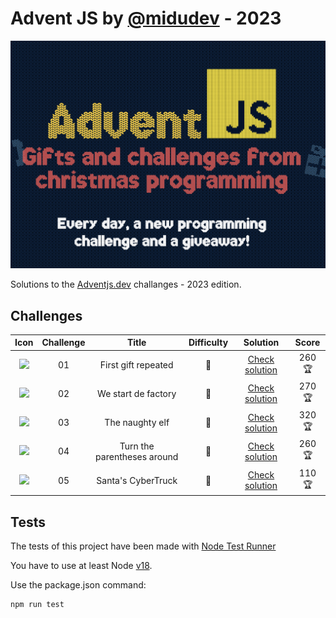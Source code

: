 # Advent JS by [@midudev](https://github.com/midudev) - 2023

![Advent JS Logo](./adventjs-picture.png)

Solutions to the [Adventjs.dev](https://adventjs.dev) challanges - 2023 edition.

## Challenges

| Icon | Challenge | Title  | Difficulty  | Solution | Score |
| :-------: | :-------: | :----: | :---------: | :------: | :------: |
|    <img src="https://adventjs.dev/challenges-2023/1.png" width="50px" style="object-fit: contain;" />     |    01     | First gift repeated |    💚    | [Check solution](./challenge-01/README.md) | 260 🏆 |
|    <img src="https://adventjs.dev/challenges-2023/2.png" width="50px" style="object-fit: contain;" />     |    02     | We start de factory |    💚    | [Check solution](./challenge-02/README.md) | 270 🏆 |
|    <img src="https://adventjs.dev/challenges-2023/3.png" width="50px" style="object-fit: contain;" />     |    03     | The naughty elf |    💚    | [Check solution](./challenge-03/README.md) | 320 🏆 |
|    <img src="https://adventjs.dev/challenges-2023/4.png" width="50px" style="object-fit: contain;" />     |    04     | Turn the parentheses around |   🧡    | [Check solution](./challenge-04/README.md) | 260 🏆 |
|    <img src="https://adventjs.dev/challenges-2023/5.png" width="50px" style="object-fit: contain;" />     |    05     | Santa's CyberTruck |   🧡    | [Check solution](./challenge-05/README.md) | 110 🏆 |

## Tests
The tests of this project have been made with [Node Test Runner](https://nodejs.org/dist/latest-v20.x/docs/api/test.html)

You have to use at least Node [v18](https://nodejs.org/docs/latest-v18.x/api/test.html).

Use the package.json command:
```sh
npm run test
```


